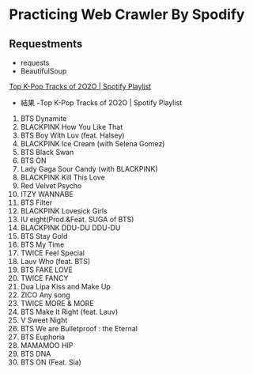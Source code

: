 # Practicing Web Crawler By Spodify

## Requestments
* requests
* BeautifulSoup

[Top K-Pop Tracks of 2O2O | Spotify Playlist](https://open.spotify.com/playlist/37i9dQZF1DX8NzI27ip7J0)

* 結果
-Top K-Pop Tracks of 2O2O | Spotify Playlist
 1. BTS        Dynamite     
 2. BLACKPINK  How You Like That
 3. BTS        Boy With Luv (feat. Halsey)
 4. BLACKPINK  Ice Cream (with Selena Gomez)
 5. BTS        Black Swan   
 6. BTS        ON           
 7. Lady Gaga  Sour Candy (with BLACKPINK)
 8. BLACKPINK  Kill This Love
 9. Red Velvet Psycho       
10. ITZY       WANNABE      
11. BTS        Filter       
12. BLACKPINK  Lovesick Girls
13. IU         eight(Prod.&Feat. SUGA of BTS)
14. BLACKPINK  DDU-DU DDU-DU
15. BTS        Stay Gold    
16. BTS        My Time      
17. TWICE      Feel Special 
18. Lauv       Who (feat. BTS)
19. BTS        FAKE LOVE    
20. TWICE      FANCY        
21. Dua Lipa   Kiss and Make Up
22. ZICO       Any song     
23. TWICE      MORE & MORE  
24. BTS        Make It Right (feat. Lauv)
25. V          Sweet Night  
26. BTS        We are Bulletproof : the Eternal
27. BTS        Euphoria     
28. MAMAMOO    HIP          
29. BTS        DNA          
30. BTS        ON (Feat. Sia)
